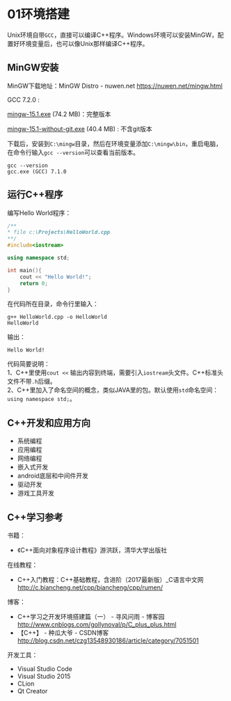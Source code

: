 
# 01环境搭建

Unix环境自带`GCC`，直接可以编译C++程序。Windows环境可以安装MinGW，配置好环境变量后，也可以像Unix那样编译C++程序。

## MinGW安装

MinGW下载地址：MinGW Distro - nuwen.net  https://nuwen.net/mingw.html

 GCC 7.2.0 :

[mingw-15.1.exe](https://nuwen.net/files/mingw/mingw-15.3.exe) (74.2 MB)：完整版本

[mingw-15.1-without-git.exe](https://nuwen.net/files/mingw/mingw-15.3-without-git.exe) (40.4 MB) : 不含git版本

下载后，安装到`C:\mingw`目录，然后在环境变量添加`C:\mingw\bin`，重启电脑，在命令行输入`gcc --version`可以查看当前版本。

``` 
gcc --version
gcc.exe (GCC) 7.1.0
```

## 运行C++程序

编写Hello World程序：

``` cpp
/**
* file c:\Projects\HelloWorld.cpp
**/
#include<iostream>

using namespace std;

int main(){
    cout << "Hello World!";
    return 0;
}
```

在代码所在目录，命令行里输入：
```
g++ HelloWorld.cpp -o HelloWorld 
HelloWorld
```

输出：
```
Hello World!
```

代码简要说明：  
1、C++里使用`cout <<` 输出内容到终端，需要引入`iostream`头文件。C++标准头文件不带`.h`后缀。   
2、C++里加入了命名空间的概念，类似JAVA里的包。默认使用`std`命名空间：`using namespace std;`。

## C++开发和应用方向

- 系统编程
- 应用编程
- 网络编程
- 嵌入式开发
- android底层和中间件开发
- 驱动开发
- 游戏工具开发

## C++学习参考

书籍：

- 《C++面向对象程序设计教程》游洪跃，清华大学出版社

在线教程：

- C++入门教程：C++基础教程，含进阶（2017最新版）_C语言中文网  http://c.biancheng.net/cpp/biancheng/cpp/rumen/

博客：

- C++学习之开发环境搭建篇（一） - 寻风问雨 - 博客园  http://www.cnblogs.com/gollynoval/p/C_plus_plus.html
- 【C++】 - 种瓜大爷 - CSDN博客  http://blog.csdn.net/czg13548930186/article/category/7051501

开发工具：

- Visual Studio Code
- Visual Studio 2015
- CLion
- Qt Creator


